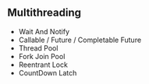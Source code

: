 ## Multithreading
- Wait And Notify
- Callable / Future / Completable Future
- Thread Pool
- Fork Join Pool
- Reentrant Lock
- CountDown Latch
